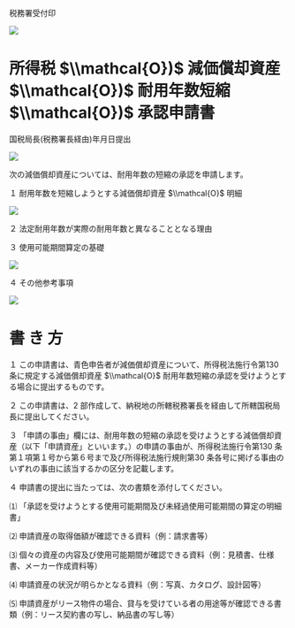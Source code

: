 税務署受付印

![](https://www.nta.go.jp/tmp/78db3d6e-6ab5-42bd-b716-af325f11b66e/images/db23eeef25a539d6fb885e2f4583511c9cbdff8dad9745192d04cb5a6a1f2604.jpg)

# 所得税 $\\mathcal{O})$ 減価償却資産 $\\mathcal{O})$ 耐用年数短縮 $\\mathcal{O})$ 承認申請書

国税局長(税務署長経由)年月日提出

![](https://www.nta.go.jp/tmp/78db3d6e-6ab5-42bd-b716-af325f11b66e/images/4a5c3abbbabfdbe1be497eb730780b4c697ccecf921aaaa18330ee317c2607e1.jpg)

次の減価償却資産については、耐用年数の短縮の承認を申請します。

１ 耐用年数を短縮しようとする減価償却資産 $\\mathcal{O}$ 明細

![](https://www.nta.go.jp/tmp/78db3d6e-6ab5-42bd-b716-af325f11b66e/images/209e7e72d69c49077903a1e88f33095ac034ad6db0fc3812f4c5932993a818f7.jpg)

２ 法定耐用年数が実際の耐用年数と異なることとなる理由

３ 使用可能期間算定の基礎

![](https://www.nta.go.jp/tmp/78db3d6e-6ab5-42bd-b716-af325f11b66e/images/5218efbeb996dae4231d8d063ff3c4a3a4c8b3668a8d084d8d909ea6544bfc97.jpg)

４ その他参考事項

![](https://www.nta.go.jp/tmp/78db3d6e-6ab5-42bd-b716-af325f11b66e/images/1a7bcfebd1623a3db27248a399d2cb9a1dedd2d10c23699651f2710855f923e7.jpg)

# 書 き 方

１ この申請書は、青色申告者が減価償却資産について、所得税法施行令第130 条に規定する減価償却資産 $\\mathcal{O}$ 耐用年数短縮の承認を受けようとする場合に提出するものです。

２ この申請書は、2 部作成して、納税地の所轄税務署長を経由して所轄国税局長に提出してください。

３ 「申請の事由」欄には、耐用年数の短縮の承認を受けようとする減価償却資産（以下「申請資産」といいます。）の申請の事由が、所得税法施行令第130 条第１項第１号から第６号まで及び所得税法施行規則第30 条各号に掲げる事由のいずれの事由に該当するかの区分を記載します。

４ 申請書の提出に当たっては、次の書類を添付してください。

⑴ 「承認を受けようとする使用可能期間及び未経過使用可能期間の算定の明細書」

⑵ 申請資産の取得価額が確認できる資料（例：請求書等）

⑶ 個々の資産の内容及び使用可能期間が確認できる資料（例：見積書、仕様書、メーカー作成資料等）

⑷ 申請資産の状況が明らかとなる資料（例：写真、カタログ、設計図等）

⑸ 申請資産がリース物件の場合、貸与を受けている者の用途等が確認できる書類（例：リース契約書の写し、納品書の写し等）